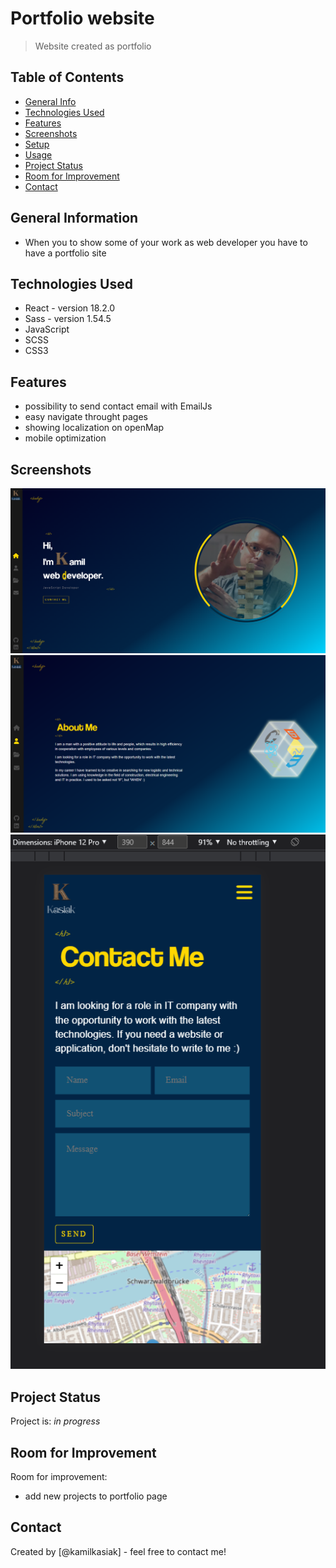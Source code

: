 # Portfolio website
> Website created as portfolio <!-- [_here_](https://www.example.com). -->

## Table of Contents
* [General Info](#general-information)
* [Technologies Used](#technologies-used)
* [Features](#features)
* [Screenshots](#screenshots)
* [Setup](#setup)
* [Usage](#usage)
* [Project Status](#project-status)
* [Room for Improvement](#room-for-improvement)
* [Contact](#contact)
<!-- * [License](#license) -->


## General Information
- When you to show some of your work as web developer you have to have a portfolio site
<!-- - What problem does it (intend to) solve?
- What is the purpose of your project?
- Why did you undertake it? -->



## Technologies Used
- React - version 18.2.0
- Sass - version 1.54.5
- JavaScript
- SCSS
- CSS3


## Features
<!-- List the ready features here: -->
- possibility to send contact email with EmailJs
- easy navigate throught pages
- showing localization on openMap
- mobile optimization


## Screenshots
![Example screenshot](./src/assets/img/home.png)
![Example screenshot](./src/assets/img/portfolio.png)
![Example screenshot](./src/assets/img/mobile.png)


## Project Status
Project is: _in progress_ 
<!-- / _complete_ / _no longer being worked on_. If you are no longer working on it, provide reasons why. -->


## Room for Improvement
<!-- Include areas you believe need improvement / could be improved. Also add TODOs for future development. -->

Room for improvement:
- add new projects to portfolio page




## Contact
Created by [@kamilkasiak] - feel free to contact me!

